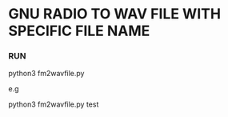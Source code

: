 # GNU RADIO TO WAV FILE WITH SPECIFIC FILE NAME

### RUN 

python3 fm2wavfile.py <filename>

e.g

python3 fm2wavfile.py test
